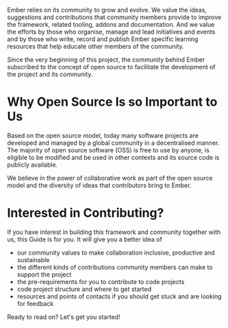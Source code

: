 Ember relies on its community to grow and evolve. We value the ideas, suggestions and contributions that community members provide to improve the framework, related tooling, addons and documentation. And we value the efforts by those who organise, manage and lead initiatives and events and by those who write, record and publish Ember specific learning resources that help educate other members of the community.

Since the very beginning of this project, the community behind Ember subscribed to the concept of open source to facilitate the development of the project and its community.


# Why Open Source Is so Important to Us

Based on the open source model, today many software projects are developed and managed by a global community in a decentralised manner. The majority of open source software (OSS) is free to use by anyone, is eligible to be modified and be used in other contexts and its source code is publicly available.

We believe in the power of collaborative work as part of the open source model and the diversity of ideas that contributors bring to Ember.

# Interested in Contributing?

If you have interest in building this framework and community together with us, this Guide is for you. It  will give you a better idea of

- our community values to make collaboration inclusive, productive and sustainable
- the different kinds of contributions community members can make to support the project
- the pre-requirements for you to contribute to code projects
- code project structure and where to get started
- resources and points of contacts if you should get stuck and are looking for feedback

Ready to read on? Let's get you started!
